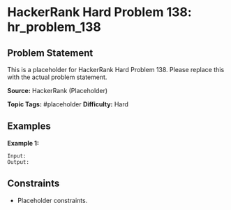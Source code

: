 # HackerRank Hard Problem 138: hr_problem_138

## Problem Statement

This is a placeholder for HackerRank Hard Problem 138.
Please replace this with the actual problem statement.

**Source:** HackerRank (Placeholder)

**Topic Tags:** #placeholder
**Difficulty:** Hard

## Examples

**Example 1:**

```
Input:
Output:
```

## Constraints

- Placeholder constraints.

